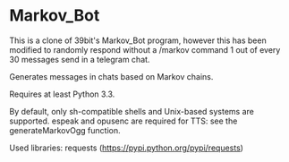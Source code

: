 # Markov_Bot

This is a clone of 39bit's Markov_Bot program, however this has been modified to randomly respond without a /markov command 1 out of every 30 messages send in a telegram chat.

Generates messages in chats based on Markov chains.

Requires at least Python 3.3.

By default, only sh-compatible shells and Unix-based systems are supported. espeak and opusenc are required for TTS: see the generateMarkovOgg function.

Used libraries: requests (https://pypi.python.org/pypi/requests)
